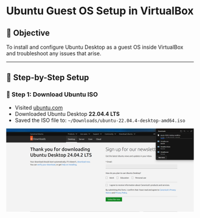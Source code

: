 # Ubuntu Guest OS Setup in VirtualBox

## 📌 Objective
To install and configure Ubuntu Desktop as a guest OS inside VirtualBox and troubleshoot any issues that arise.

---

## 🔧 Step-by-Step Setup

### 🐧 Step 1: Download Ubuntu ISO
- Visited [ubuntu.com](https://ubuntu.com/download/desktop)
- Downloaded Ubuntu Desktop **22.04.4 LTS**
- Saved the ISO file to: `~/Downloads/ubuntu-22.04.4-desktop-amd64.iso`

![Ubuntu Download](../images/ubuntu-download.png)
